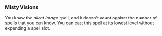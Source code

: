 ### Misty Visions
You know the *silent image* spell, and it doesn't count against the number of spells that you can know.
You can cast this spell at its lowest level without expending a spell slot.

<!--

-<< CHANGES >>-
- moved from level-zero
- 1st-level at-will ready by 3rd

-->
